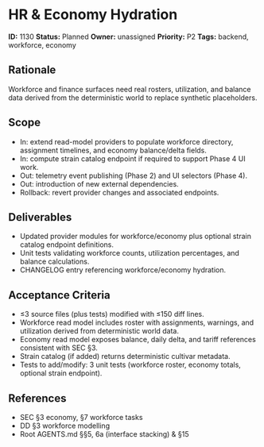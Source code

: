 # HR & Economy Hydration

**ID:** 1130
**Status:** Planned
**Owner:** unassigned
**Priority:** P2
**Tags:** backend, workforce, economy

## Rationale
Workforce and finance surfaces need real rosters, utilization, and balance data derived from the deterministic world to replace synthetic placeholders.

## Scope
- In: extend read-model providers to populate workforce directory, assignment timelines, and economy balance/delta fields.
- In: compute strain catalog endpoint if required to support Phase 4 UI work.
- Out: telemetry event publishing (Phase 2) and UI selectors (Phase 4).
- Out: introduction of new external dependencies.
- Rollback: revert provider changes and associated endpoints.

## Deliverables
- Updated provider modules for workforce/economy plus optional strain catalog endpoint definitions.
- Unit tests validating workforce counts, utilization percentages, and balance calculations.
- CHANGELOG entry referencing workforce/economy hydration.

## Acceptance Criteria
- ≤3 source files (plus tests) modified with ≤150 diff lines.
- Workforce read model includes roster with assignments, warnings, and utilization derived from deterministic world data.
- Economy read model exposes balance, daily delta, and tariff references consistent with SEC §3.
- Strain catalog (if added) returns deterministic cultivar metadata.
- Tests to add/modify: 3 unit tests (workforce roster, economy totals, optional strain endpoint).

## References
- SEC §3 economy, §7 workforce tasks
- DD §3 workforce modelling
- Root AGENTS.md §§5, 6a (interface stacking) & §15
